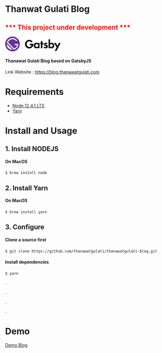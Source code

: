 # Thanwat Gulati Blog 
## <span style='color:red'>*** This project under development ***</span> 
<img src="./src/images/logo-gatsby.svg" alt="gatsby-logo" width="180"/>

#### Thanawat Gulati Blog based on GatsbyJS 

Link  Website : https://blog.thanawatgulati.com
  
# Requirements
  * [Node 12.4.1 LTS](https://nodejs.org)
  * [Yarn](https://yarnpkg.com/)
# Install and Usage
## 1. Install NODEJS
#### On MacOS
```$ brew install node ```
## 2. Install Yarn
#### On MacOS
```$ brew install yarn ```
## 3. Configure 
#### Clone a source first
```$ git clone https://github.com/thanawatgulati/thanawatgulati-blog.git```
#### Install dependencies
```$ yarn ```

 .

 .

 .
 
 .

# Demo 
[Demo Blog](https://blog.thanawatgulati.com)

